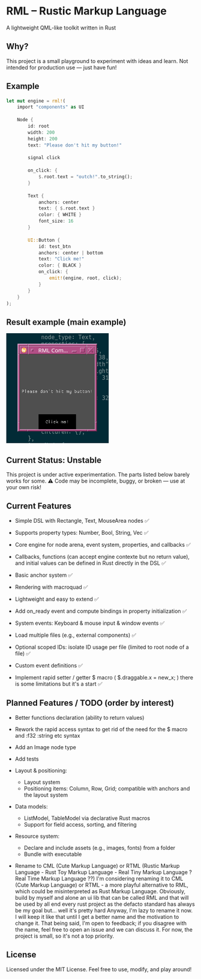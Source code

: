 # RML – Rustic Markup Language
A lightweight QML-like toolkit written in Rust

## Why?
This project is a small playground to experiment with ideas and learn.
Not intended for production use — just have fun!

## Example
```rust
let mut engine = rml!(
    import "components" as UI

    Node {
        id: root
        width: 200
        height: 200
        text: "Please don't hit my button!"

        signal click

        on_click: {
            $.root.text = "outch!".to_string();
        }
        
        Text {
            anchors: center
            text: { $.root.text }
            color: { WHITE }
            font_size: 16
        }

        UI::Button {
            id: test_btn
            anchors: center | bottom
            text: "Click me!"
            color: { BLACK }
            on_click: {
                emit!(engine, root, click);
            }
        }
    }
);
```

## Result example  (main example)
![example result](example.png)

## Current Status: Unstable
This project is under active experimentation.
The parts listed below barely works for some.
⚠️ Code may be incomplete, buggy, or broken — use at your own risk!

## Current Features

* Simple DSL with Rectangle, Text, MouseArea nodes ✅

* Supports property types: Number, Bool, String, Vec ✅

* Core engine for node arena, event system, properties, and callbacks ✅

* Callbacks, functions (can accept engine contexte but no return value), and initial values can be defined in Rust directly in the DSL ✅

* Basic anchor system ✅

* Rendering with macroquad ✅

* Lightweight and easy to extend ✅

* Add on_ready event and compute bindings in property initialization ✅

* System events: Keyboard & mouse input & window events ✅

* Load multiple files (e.g., external components) ✅

* Optional scoped IDs: isolate ID usage per file (limited to root node of a file) ✅

* Custom event definitions ✅

* Implement rapid setter / getter $ macro ( $.draggable.x = new_x; ) there is some limitations but it's a start ✅

## Planned Features / TODO (order by interest)

* Better functions declaration (ability to return values)

* Rework the rapid access syntax to get rid of the need for the $ macro and :f32 :string etc syntax

* Add an Image node type

* Add tests

* Layout & positioning:
    * Layout system
    * Positioning items: Column, Row, Grid; compatible with anchors and the layout system

* Data models:
    * ListModel, TableModel via declarative Rust macros
    * Support for field access, sorting, and filtering

* Resource system:
    * Declare and include assets (e.g., images, fonts) from a folder
    * Bundle with executable

* Rename to CML (Cute Markup Language) or RTML (Rustic Markup Language - Rust Toy Markup Language - Real Tiny Markup Language ? Real Time Markup Language ??)
I'm considering renaming it to CML (Cute Markup Language) or RTML - a more playful alternative to RML, which could be misinterpreted as Rust Markup Language.
Obviously, build by myself and alone an ui lib that can be called RML and that will be used by all end every rust project as the defacto standard has always be my goal but... well it's pretty hard
Anyway, I'm lazy to rename it now. I will keep it like that until I get a better name and the motivation to change it.
That being said, I'm open to feedback; if you disagree with the name, feel free to open an issue and we can discuss it. For now, the project is small, so it's not a top priority.

## License

Licensed under the MIT License.
Feel free to use, modify, and play around!